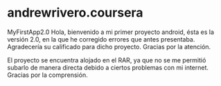 # andrewrivero.coursera
MyFirstApp2.0
Hola, bienvenido a mi primer proyecto android, ésta es la versión 2.0, en la que he corregido errores que antes presentaba. Agradecería su calificado para dicho proyecto. Gracias por la atención. 

El proyecto se encuentra alojado en el RAR, ya que no se me permitió subarlo de manera directa debido a ciertos problemas con mi internet. Gracias por la comprensión. 
